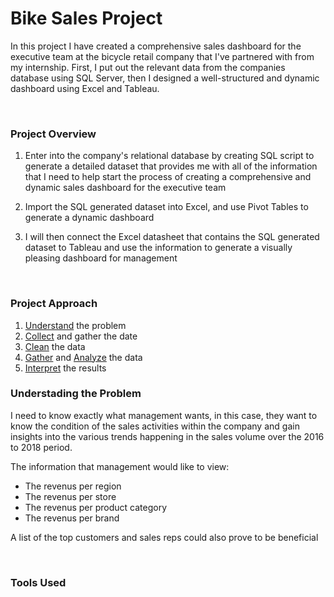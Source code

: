 # Bike Sales Project

In this project I have created a comprehensive sales dashboard for the executive team at the bicycle retail company that I've partnered with from my internship. First, I put out the relevant data from the companies database using SQL Server, then I designed a well-structured and dynamic dashboard using Excel and Tableau.

<br>

### Project Overview
1. Enter into the company's relational database by creating SQL script to generate a detailed dataset that provides me with all of the information that I need to help start the process of creating a comprehensive and dynamic sales dashboard for the executive team
   
2. Import the SQL generated dataset into Excel, and use Pivot Tables to generate a dynamic dashboard
   
3. I will then connect the Excel datasheet that contains the SQL generated dataset to Tableau and use the information to generate a visually pleasing dashboard for management <br>

<br>

### Project Approach
1. <ins>Understand</ins> the problem
2. <ins>Collect</ins> and gather the date
3. <ins>Clean</ins> the data
4. <ins>Gather</ins> and <ins>Analyze</ins> the data
5. <ins>Interpret</ins> the results


### Understading the Problem
I need to know exactly what management wants, in this case, they want to know the condition of the sales activities within the company and gain insights into the various trends happening in the sales volume over the 2016 to 2018 period.

The information that management would like to view:
   - The revenus per region
   - The revenus per store
   - The revenus per product category
   - The revenus per brand

A list of the top customers and sales reps could also prove to be beneficial

<br>

### Tools Used


